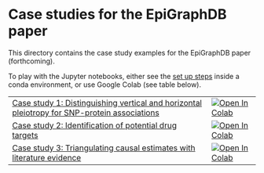 # Case studies for the EpiGraphDB paper

This directory contains the case study examples for the EpiGraphDB paper (forthcoming).

To play with the Jupyter notebooks, either see the
<a href="https://github.com/MRCIEU/epigraphdb#set-up" target="_blank">set up steps</a>
inside a conda environment, or use Google Colab (see table below).

<table class="table">
  <tbody>
    <tr>
      <td><a href="case-1-pleiotropy.ipynb" target="_blank">
        Case study 1: Distinguishing vertical and horizontal pleiotropy for SNP-protein associations
      </a></td>
      <td>
      <a href="https://colab.research.google.com/github/MRCIEU/epigraphdb/blob/master/paper-case-studies/case-1-pleiotropy.ipynb" target="_blank_"> <img src="https://colab.research.google.com/assets/colab-badge.svg" alt="Open In Colab"/></a>
      </td>
    </tr>
    <tr>
      <td><a href="case-2-alt-drug-target.ipynb" target="_blank">
        Case study 2: Identification of potential drug targets
      </a></td>
      <td>
      <a href="https://colab.research.google.com/github/MRCIEU/epigraphdb/blob/master/paper-case-studies/case-2-alt-drug-target.ipynb" target="_blank_"> <img src="https://colab.research.google.com/assets/colab-badge.svg" alt="Open In Colab"/></a>
      </td>
    </tr>
    <tr>
      <td><a href="case-3-literature-triangulation.ipynb" target="_blank">
        Case study 3: Triangulating causal estimates with literature evidence
      </a></td>
      <td>
      <a href="https://colab.research.google.com/github/MRCIEU/epigraphdb/blob/master/paper-case-studies/case-3-literature-triangulation.ipynb" target="_blank_"> <img src="https://colab.research.google.com/assets/colab-badge.svg" alt="Open In Colab"/></a>
      </td>
    </tr>
  </tbody>
</table>
